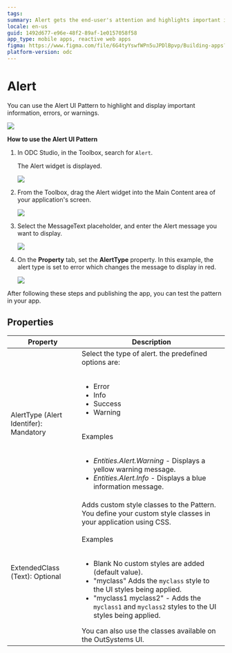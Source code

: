 ```yaml
---
tags: 
summary: Alert gets the end-user's attention and highlights important information, errors or warnings on the screen.
locale: en-us
guid: 1492d677-e96e-48f2-89af-1e0157058f58
app_type: mobile apps, reactive web apps
figma: https://www.figma.com/file/6G4tyYswfWPn5uJPDlBpvp/Building-apps?type=design&node-id=3203%3A10303&t=ZwHw8hXeFhwYsO5V-1
platform-version: odc
---
```


# Alert

You can use the Alert UI Pattern to highlight and display important information, errors, or warnings.

![](<images/alert-1.png>)

**How to use the Alert UI Pattern**

1. In ODC Studio, in the Toolbox, search for `Alert`.

    The Alert widget is displayed.

    ![](<images/alert-7-ss.png>)

1. From the Toolbox, drag the Alert widget into the Main Content area of your application's screen.

    ![](<images/alert-8-ss.png?width=800>)

1. Select the MessageText placeholder, and enter the Alert message you want to display.
    
    ![](<images/alert-11-ss.png>)

1. On the **Property** tab, set the **AlertType** property. In this example, the alert type is set to error which changes the message to display in red. 
    
    ![](<images/alert-9-ss.png>)

After following these steps and publishing the app, you can test the pattern in your app. 


## Properties

| **Property**                           | **Description**                                                                                                                                                                                                                                                                                                                                                                                                                                                                                                                                                                                                                |
|----------------------------------------|--------------------------------------------------------------------------------------------------------------------------------------------------------------------------------------------------------------------------------------------------------------------------------------------------------------------------------------------------------------------------------------------------------------------------------------------------------------------------------------------------------------------------------------------------------------------------------------------------------------------------------|
| AlertType (Alert Identifer): Mandatory | Select the type of alert. the predefined options are:<br/><br/><ul><li>Error</li><li>Info</li><li>Success</li><li>Warning</li></ul><br/>Examples<br/><br/><ul><li>_Entities.Alert.Warning_ - Displays a yellow warning message.</li><li>_Entities.Alert.Info_ - Displays a blue information message.</li></ul>                                                                                                                                                                                                                                                                                                                 |
| ExtendedClass (Text): Optional         | Adds custom style classes to the Pattern. You define your custom style classes in your application using CSS.<br/><br/>Examples<br/><br/><ul><li>Blank No custom styles are added (default value).</li><li>"myclass" Adds the ``myclass`` style to the UI styles being applied.</li><li>"myclass1 myclass2" - Adds the ``myclass1`` and ``myclass2`` styles to the UI styles being applied. </li></ul>You can also use the classes available on the OutSystems UI. |
